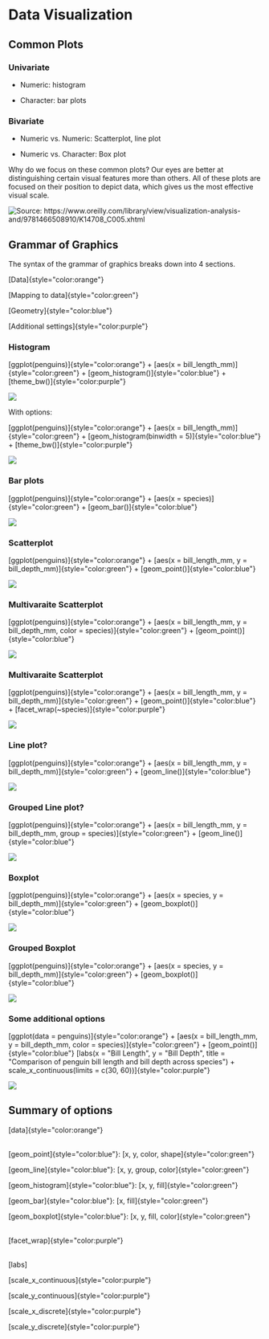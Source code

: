 # Data Visualization





## Common Plots

### Univariate

-   Numeric: histogram

-   Character: bar plots

### Bivariate

-   Numeric vs. Numeric: Scatterplot, line plot

-   Numeric vs. Character: Box plot

Why do we focus on these common plots? Our eyes are better at distinguishing certain visual features more than others. All of these plots are focused on their position to depict data, which gives us the most effective visual scale.

![Source: <https://www.oreilly.com/library/view/visualization-analysis-and/9781466508910/K14708_C005.xhtml>](https://www.oreilly.com/api/v2/epubs/9781466508910/files/image/fig5-1.png)

## Grammar of Graphics

The syntax of the grammar of graphics breaks down into 4 sections.

[Data]{style="color:orange"}

[Mapping to data]{style="color:green"}

[Geometry]{style="color:blue"}

[Additional settings]{style="color:purple"}

### Histogram

[ggplot(penguins)]{style="color:orange"} + [aes(x = bill_length_mm)]{style="color:green"} + [geom_histogram()]{style="color:blue"} + [theme_bw()]{style="color:purple"}

![](05-lesson5_files/figure-docx/unnamed-chunk-3-1.png)<!-- -->

With options:

[ggplot(penguins)]{style="color:orange"} + [aes(x = bill_length_mm)]{style="color:green"} + [geom_histogram(binwidth = 5)]{style="color:blue"} + [theme_bw()]{style="color:purple"}

![](05-lesson5_files/figure-docx/unnamed-chunk-4-1.png)<!-- -->

### Bar plots

[ggplot(penguins)]{style="color:orange"} + [aes(x = species)]{style="color:green"} + [geom_bar()]{style="color:blue"}

![](05-lesson5_files/figure-docx/unnamed-chunk-5-1.png)<!-- -->

### Scatterplot

[ggplot(penguins)]{style="color:orange"} + [aes(x = bill_length_mm, y = bill_depth_mm)]{style="color:green"} + [geom_point()]{style="color:blue"}

![](05-lesson5_files/figure-docx/unnamed-chunk-6-1.png)<!-- -->

### Multivaraite Scatterplot

[ggplot(penguins)]{style="color:orange"} + [aes(x = bill_length_mm, y = bill_depth_mm, color = species)]{style="color:green"} + [geom_point()]{style="color:blue"}

![](05-lesson5_files/figure-docx/unnamed-chunk-7-1.png)<!-- -->

### Multivaraite Scatterplot

[ggplot(penguins)]{style="color:orange"} + [aes(x = bill_length_mm, y = bill_depth_mm)]{style="color:green"} + [geom_point()]{style="color:blue"} + [facet_wrap(\~species)]{style="color:purple"}

![](05-lesson5_files/figure-docx/unnamed-chunk-8-1.png)<!-- -->

### Line plot?

[ggplot(penguins)]{style="color:orange"} + [aes(x = bill_length_mm, y = bill_depth_mm)]{style="color:green"} + [geom_line()]{style="color:blue"}

![](05-lesson5_files/figure-docx/unnamed-chunk-9-1.png)<!-- -->

### Grouped Line plot?

[ggplot(penguins)]{style="color:orange"} + [aes(x = bill_length_mm, y = bill_depth_mm, group = species)]{style="color:green"} + [geom_line()]{style="color:blue"}

![](05-lesson5_files/figure-docx/unnamed-chunk-10-1.png)<!-- -->

### Boxplot

[ggplot(penguins)]{style="color:orange"} + [aes(x = species, y = bill_depth_mm)]{style="color:green"} + [geom_boxplot()]{style="color:blue"}

![](05-lesson5_files/figure-docx/unnamed-chunk-11-1.png)<!-- -->

### Grouped Boxplot

[ggplot(penguins)]{style="color:orange"} + [aes(x = species, y = bill_depth_mm)]{style="color:green"} + [geom_boxplot()]{style="color:blue"}

![](05-lesson5_files/figure-docx/unnamed-chunk-12-1.png)<!-- -->

### Some additional options

[ggplot(data = penguins)]{style="color:orange"} + [aes(x = bill_length_mm, y = bill_depth_mm, color = species)]{style="color:green"} + [geom_point()]{style="color:blue"} [labs(x = "Bill Length", y = "Bill Depth", title = "Comparison of penguin bill length and bill depth across species") + scale_x_continuous(limits = c(30, 60))]{style="color:purple"}

![](05-lesson5_files/figure-docx/unnamed-chunk-13-1.png)<!-- -->

## Summary of options

[data]{style="color:orange"}

\
[geom_point]{style="color:blue"}: [x, y, color, shape]{style="color:green"}

[geom_line]{style="color:blue"}: [x, y, group, color]{style="color:green"}

[geom_histogram]{style="color:blue"}: [x, y, fill]{style="color:green"}

[geom_bar]{style="color:blue"}: [x, fill]{style="color:green"}

[geom_boxplot]{style="color:blue"}: [x, y, fill, color]{style="color:green"}

\
[facet_wrap]{style="color:purple"}

\
[labs]

[scale_x_continuous]{style="color:purple"}

[scale_y_continuous]{style="color:purple"}

[scale_x_discrete]{style="color:purple"}

[scale_y_discrete]{style="color:purple"}

